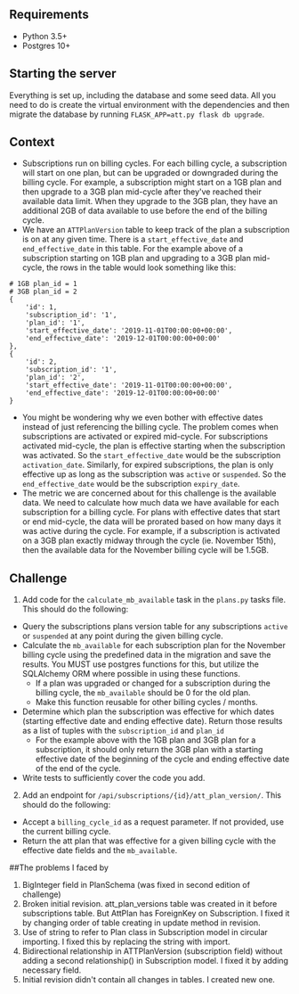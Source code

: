 ## Requirements
* Python 3.5+
* Postgres 10+

## Starting the server
Everything is set up, including the database and some seed data. All you need to do is create the virtual environment with the dependencies and then migrate the database by running `FLASK_APP=att.py flask db upgrade`.

## Context
- Subscriptions run on billing cycles. For each billing cycle, a subscription will start on one plan, but can be upgraded or downgraded during the billing cycle. For example, a subscription might start on a 1GB plan and then upgrade to a 3GB plan mid-cycle after they've reached their available data limit. When they upgrade to the 3GB plan, they have an additional 2GB of data available to use before the end of the billing cycle.
- We have an `ATTPlanVersion` table to keep track of the plan a subscription is on at any given time. There is a `start_effective_date` and `end_effective_date` in this table. For the example above of a subscription starting on 1GB plan and upgrading to a 3GB plan mid-cycle, the rows in the table would look something like this:
```
# 1GB plan_id = 1
# 3GB plan_id = 2
{
    'id': 1,
    'subscription_id': '1',
    'plan_id': '1',
    'start_effective_date': '2019-11-01T00:00:00+00:00',
    'end_effective_date': '2019-12-01T00:00:00+00:00'
},
{
    'id': 2,
    'subscription_id': '1',
    'plan_id': '2',
    'start_effective_date': '2019-11-01T00:00:00+00:00',
    'end_effective_date': '2019-12-01T00:00:00+00:00'
}
```
- You might be wondering why we even bother with effective dates instead of just referencing the billing cycle. The problem comes when subscriptions are activated or expired mid-cycle. For subscriptions activated mid-cycle, the plan is effective starting when the subscription was activated. So the `start_effective_date` would be the subscription `activation_date`. Similarly, for expired subscriptions, the plan is only effective up as long as the subscription was `active` or `suspended`. So the `end_effective_date` would be the subscription `expiry_date`.
- The metric we are concerned about for this challenge is the available data. We need to calculate how much data we have available for each subscription for a billing cycle. For plans with effective dates that start or end mid-cycle, the data will be prorated based on how many days it was active during the cycle. For example, if a subscription is activated on a 3GB plan exactly midway through the cycle (ie. November 15th), then the available data for the November billing cycle will be 1.5GB.

## Challenge
1. Add code for the `calculate_mb_available` task in the `plans.py` tasks file. This should do the following:
- Query the subscriptions plans version table for any subscriptions `active` or `suspended` at any point during the given billing cycle.
- Calculate the `mb_available` for each subscription plan for the November billing cycle using the predefined data in the migration and save the results. You MUST use postgres functions for this, but utilize the SQLAlchemy ORM where possible in using these functions.
    - If a plan was upgraded or changed for a subscription during the billing cycle, the `mb_available` should be 0 for the old plan.
    - Make this function reusable for other billing cycles / months.
- Determine which plan the subscription was effective for which dates (starting effective date and ending effective date). Return those results as a list of tuples with the `subscription_id` and `plan_id`
    - For the example above with the 1GB plan and 3GB plan for a subscription, it should only return the 3GB plan with a starting effective date of the beginning of the cycle and ending effective date of the end of the cycle.
- Write tests to sufficiently cover the code you add.
2. Add an endpoint for `/api/subscriptions/{id}/att_plan_version/`. This should do the following:
- Accept a `billing_cycle_id` as a request parameter. If not provided, use the current billing cycle.
- Return the att plan that was effective for a given billing cycle with the effective date fields and the `mb_available`.

##The problems I faced by
1. BigInteger field in PlanSchema (was fixed in second edition of challenge)
2. Broken initial revision. att_plan_versions table was created in it before subscriptions table. But AttPlan has ForeignKey on Subscription. I fixed it by changing order of table creating in update method in revision.
3. Use of string to refer to Plan class in Subscription model in circular importing. I fixed this by replacing the string with import.
4. Bidirectional relationship in ATTPlanVersion (subscription field) without adding a second relationship() in Subscription model. I fixed it by adding necessary field.
5. Initial revision didn't contain all changes in tables. I created new one.